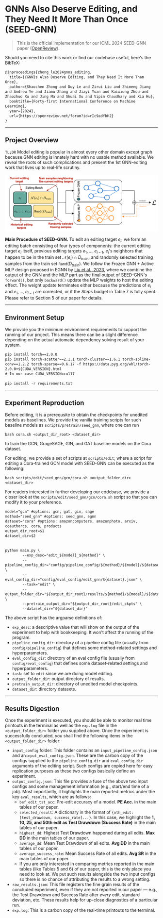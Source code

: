 # GNNs Also Deserve Editing, and They Need It More Than Once (SEED-GNN)

> This is the official implementation for our ICML 2024 SEED-GNN paper ([OpenReview](https://openreview.net/forum?id=rIc9adYbH2)).


Should you need to cite this work or find our codebase useful, here's the BibTeX:

```
@inproceedings{zhong_le2024gnns_editing,
  title={{GNN}s Also Deserve Editing, and They Need It More Than Once},
  author={Shaochen Zhong and Duy Le and Zirui Liu and Zhimeng Jiang and Andrew Ye and Jiamu Zhang and Jiayi Yuan and Kaixiong Zhou and Zhaozhuo Xu and Jing Ma and Shuai Xu and Vipin Chaudhary and Xia Hu},
  booktitle={Forty-first International Conference on Machine Learning},
  year={2024},
  url={https://openreview.net/forum?id=rIc9adYbH2}
}
```

---
## Project Overview

`TL;DR` Model editing is popular in almost every other domain except graph because GNN editing is innately hard with no usable
method available. We reveal the roots of such complications and present the 1st GNN-editing work that lives up to real-life scrutiny.

![Main Procedure of SEED-GNN](https://github.com/henryzhongsc/gnn_editing/blob/main/visualization/seed_gnn_pipeline_vis.png)

**Main Procedure of SEED-GNN.** To edit an editing target $e_i$, we form an editing batch consisting of four types of components: the current editing target $e_i$ itself, previous editing targets $e_1, \dots, e_{i-1}$, $e_i$'s neighbors that happen to be in the train set $\mathcal{N}(e_i) \cap D_\text{train}$, and randomly selected training samples from the train set $\texttt{Rand}(D_\text{train})$. We follow the Frozen GNN + Active MLP design proposed in EGNN by [Liu et al., 2023](https://arxiv.org/abs/2305.15529), where we combine the output of the GNN and the MLP part as the final output of SEED-GNN's `forward()`, but only `backward()` update the MLP weights to host the editing effect. The weight update terminates either because the predictions of $e_i$ and $e_1, \dots, e_{i-1}$ are corrected, or if the *Steps* budget in Table 7 is fully spent. Please refer to Section 5 of our paper for details.

---
## Environment Setup

We provide you the minimum environment requirements to support the running of our project. This means there can be a slight difference depending on the actual automatic dependency solving result of your system.

```
pip install torch==2.0.0
pip install torch-scatter==2.1.1 torch-cluster==1.6.1 torch-spline-conv==1.2.2 torch-sparse==0.6.17 -f https://data.pyg.org/whl/torch-2.0.0+${CUDA_VERSION}.html
# In our case CUDA_VERSION=cu117

pip install -r requirements.txt
```



---
## Experiment Reproduction

Before editing, it is a prerequsite to obtain the checkpoints for unedited models as baselines. We provide the vanilla training scripts for such baseline models as `scripts/pretrain/seed_gnn`, where one can run

```
bash cora.sh <output_dir_root> <dataset_dir>
```

to train the GCN, GrageSAGE, GIN, and GAT baseline models on the Cora dataset.


For editing, we provide a set of scripts at `scripts/edit`; where a script for editing a Cora-trained GCN model with SEED-GNN can be executed as the following:

```
bash scripts/edit/seed_gnn/gcn/cora.sh <output_folder_dir> <dataset_dir>
```

For readers interested in further developing our codebase, we provide a closer look at the `scripts/edit/seed_gnn/gcn/cora.sh` script so that you can modify it to your preference.

```
model="gcn" #options: gcn, gat, gin, sage
method="seed_gnn" #options: seed_gnn, egnn
dataset="cora" #options: amazoncomputers, amazonphoto, arxiv, coauthorcs, cora, products
output_dir_root=$1
dataset_dir=$2


python main.py \
        --exp_desc="edit_${model}_${method}" \
        --pipeline_config_dir="config/pipeline_config/${method}/${model}/${dataset}.json" \
        --eval_config_dir="config/eval_config/edit_gnn/${dataset}.json" \
        --task="edit" \
        --output_folder_dir="${output_dir_root}/results/${method}/${model}/${dataset}/" \
        --pretrain_output_dir="${output_dir_root}/edit_ckpts" \
        --dataset_dir="${dataset_dir}"

```

The above script has the argparse definitions of:

* `exp_desc`: a descriptive value that will show on the output of the experiment to help with bookkeeping. It won't affect the running of the program.
* `pipeline_config_dir`: directory of a pipeline config file (usually from `config/pipeline_config`) that defines some method-related settings and hyperparameters.
* `eval_config_dir`: directory of an eval config file (usually from `config/eval_config`) that defines some dataset-related settings and hyperparameters.
* `task`: set to `edit` since we are doing model editing.
* `output_folder_dir`: output directory of results.
* `pretrain_output_dir`: directory of unedited model checkpoints.
* `dataset_dir`: directory datasets.



---

## Results Digestion

Once the experiment is executed, you should be able to monitor real time printouts in the terminal as well as the `exp.log` file in the `<output_folder_dir>` folder you supplied above. Once the experiment is successfully concluded, you shall find the following items in the `<output_folder_dir>` folder:


* `input_config` folder: This folder contains an `input_pipeline_config.json` and an`input_eval_config.json`. These are the carbon copy of the configs supplied to the `pipeline_config_dir` and `eval_config_dir` arguments of the editing script. Such configs are copied here for easy replication purposes as these two configs basically define an experiment.
* `output_config.json`: This file provides a fuse of the above two input configs and some management information (e.g., start/end time of a job). Most importantly, it highlights the main reported metrics under the key `eval_results`, which are as follows:
    * `bef_edit_tst_acc`: Pre-edit accuracy of a model. **PE Acc.** in the main tables of our paper.
    * `selected_result`: A dictionary in the format of `{nth_edit: [test_drawdown, success_rate]...}`. In this case, we highlight the **1, 10, 25, and 50th edit as Test Drawdown (Success Rate)** in the main tables of our paper.
    * `highest_dd`: Highest Test Drawdown happened during all edits. **Max DD** in the main tables of our paper.
    * `average_dd`: Mean Test Drawdown of all edits. **Avg DD** in the main tables of our paper.
    * `average_success_rate`: Mean Success Rate of all edits. **Avg SR** in the main tables of our paper.
    * If you are only interested in comparing metrics reported in the main tables (like Tables 5 and 6) of our paper, this is the only place you need to look at. We put such results alongside the two input configs so there is no chance of attributing the results to a wrong setting.
* `raw_results.json`: This file registers the fine grain results of the concluded experiment, even if they are not reported in our paper — e.g., the Test Drawdown and Success Rate after *every* edit, standard deviation, etc. These results help for up-close diagnostics of a particular run.
* `exp.log`: This is a carbon copy of the real-time printouts to the terminal.
